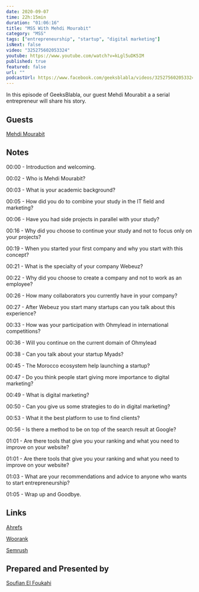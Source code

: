 ```yaml
---
date: 2020-09-07
time: 22h:15min
duration: "01:06:16"
title: "MSS With Mehdi Mourabit"
category: "MSS"
tags: ["entrepreneurship", "startup", "digital marketing"]
isNext: false
video: "325275602053324"
youtube: https://www.youtube.com/watch?v=kLgl5uDK5IM
published: true
featured: false
url: ""
podcastUrl: https://www.facebook.com/geeksblabla/videos/325275602053324
---
```


In this episode of GeeksBlabla, our guest Mehdi Mourabit a a serial entrepreneur will share his story.

## Guests

[Mehdi Mourabit](https://www.facebook.com/mehdi.mourabit)

## Notes

00:00 - Introduction and welcoming.

00:02 - Who is Mehdi Mourabit?

00:03 - What is your academic background?

00:05 - How did you do to combine your study in the IT field and marketing?

00:06 - Have you had side projects in parallel with your study?

00:16 - Why did you choose to continue your study and not to focus only on your projects?

00:19 - When you started your first company and why you start with this concept?

00:21 - What is the specialty of your company Webeuz?

00:22 - Why did you choose to create a company and not to work as an employee?

00:26 - How many collaborators you currently have in your company?

00:27 - After Webeuz you start many startups can you talk about this experience?

00:33 - How was your participation with Ohmylead in international competitions?

00:36 - Will you continue on the current domain of Ohmylead

00:38 - Can you talk about your startup Myads?

00:45 - The Morocco ecosystem help launching a startup?

00:47 - Do you think people start giving more importance to digital marketing?

00:49 - What is digital marketing?

00:50 - Can you give us some strategies to do in digital marketing?

00:53 - What it the best platform to use to find clients?

00:56 - Is there a method to be on top of the search result at Google?

01:01 - Are there tools that give you your ranking and what you need to improve on your website?

01:01 - Are there tools that give you your ranking and what you need to improve on your website?

01:03 - What are your recommendations and advice to anyone who wants to start entrepreneurship?

01:05 - Wrap up and Goodbye.

## Links

[Ahrefs](https://ahrefs.com)

[Woorank](https://www.woorank.com)

[Semrush](https://www.semrush.com)

## Prepared and Presented by

[Soufian El Foukahi](https://twitter.com/soufianelf/)

